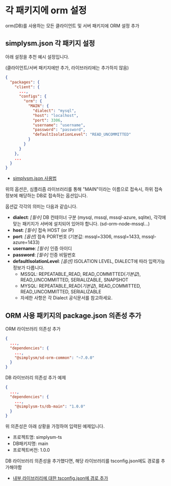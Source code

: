 # 각 패키지에 orm 설정

orm(DB)를 사용하는 모든 클라이언트 및 서버 패키지에 ORM 설정 추가

## simplysm.json 각 패키지 설정

아래 설정을 추천 예시 설정입니다.

(클라이언트/서버 패키지에만 추가, 라이브러리에는 추가하지 않음)

``` json
{
  "packages": {
    "client": {
      ...,
      "configs": {
        "orm": {
          "MAIN": {
            "dialect": "mysql",
            "host": "localhost",
            "port": 3306,
            "username": "username",
            "password": "password",
            "defaultIsolationLevel": "READ_UNCOMMITTED"
          }
        }
      }
    },
    ...
  }
}
```
* [simplysm.json 사용법](conf-usage.md)

위의 옵션은, 심플리즘 라이브러리를 통해 "MAIN"이라는 이름으로 접속시, 하위 접속정보에 해당하는 DB로 접속하는 옵션입니다. 

옵션값 각각의 의미는 다음과 같습니다.

* **dialect**: *[필수]* DB 컨테이너 구분 (mysql, mssql, mssql-azure, sqlite), 각각에 맞는 패키지가 서버에 설치되어 있어야 합니다. (sd-orm-node-mssql...)
* **host**: *[필수]* 접속 HOST (or IP)
* **port**: *[옵션]* 접속 PORT번호 (기본값: mssql=3306, mssql=1433, mssql-azure=1433)
* **username**: *[필수]* 인증 아이디
* **password**: *[필수]* 인증 비밀번호
* **defaultIsolationLevel**: *[옵션]* ISOLATION LEVEL, DIALECT에 따라 입력가능 정보가 다릅니다. 
  * MSSQL: REPEATABLE_READ, READ_COMMITTED(*기본값*), READ_UNCOMMITTED, SERIALIZABLE, SNAPSHOT
  * MYSQL: REPEATABLE_READ(*기본값*), READ_COMMITTED, READ_UNCOMMITTED, SERIALIZABLE
  * 자세한 사항은 각 Dialect 공식문서를 참고하세요.

## ORM 사용 패키지의 package.json 의존성 추가

ORM 라이브러리 의존성 추가

``` json
{
  ...,
  "dependencies": {
    ...,
    "@simplysm/sd-orm-common": "~7.0.0"
  }
}
```

DB 라이브러리 의존성 추가 예제

``` json
{
  ...,
  "dependencies": {
    ...,
    "@simplysm-ts/db-main": "1.0.0"
  }
}
```

위 의존성은 아래 상황을 가정하여 입력된 예제입니다.
* 프로젝트명: simplysm-ts
* DB패키지명: main
* 프로젝트버전: 1.0.0

DB 라이브러리 의존성을 추가했다면, 해당 라이브러리를 tsconfig.json에도 경로를 추가해야함
* [내부 라이브러리에 대한 tsconfig.json에 경로 추가](lib-ts-paths.md)
